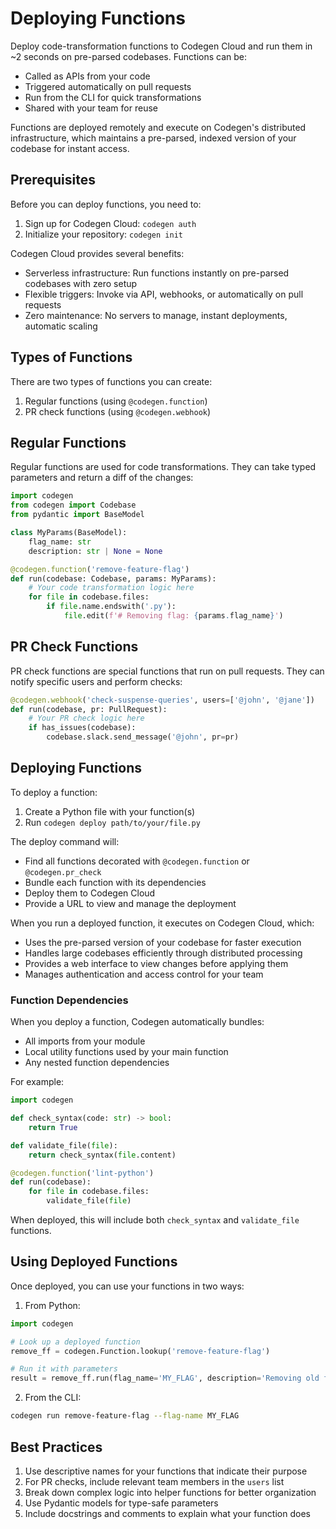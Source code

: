 # Deploying Functions

Deploy code-transformation functions to Codegen Cloud and run them in ~2 seconds on pre-parsed codebases. Functions can be:

- Called as APIs from your code
- Triggered automatically on pull requests
- Run from the CLI for quick transformations
- Shared with your team for reuse

Functions are deployed remotely and execute on Codegen's distributed infrastructure, which maintains a pre-parsed, indexed version of your codebase for instant access.

## Prerequisites

Before you can deploy functions, you need to:

1. Sign up for Codegen Cloud: `codegen auth`
2. Initialize your repository: `codegen init`

Codegen Cloud provides several benefits:

- Serverless infrastructure: Run functions instantly on pre-parsed codebases with zero setup
- Flexible triggers: Invoke via API, webhooks, or automatically on pull requests
- Zero maintenance: No servers to manage, instant deployments, automatic scaling

## Types of Functions

There are two types of functions you can create:

1. Regular functions (using `@codegen.function`)
2. PR check functions (using `@codegen.webhook`)

## Regular Functions

Regular functions are used for code transformations. They can take typed parameters and return a diff of the changes:

```python
import codegen
from codegen import Codebase
from pydantic import BaseModel

class MyParams(BaseModel):
    flag_name: str
    description: str | None = None

@codegen.function('remove-feature-flag')
def run(codebase: Codebase, params: MyParams):
    # Your code transformation logic here
    for file in codebase.files:
        if file.name.endswith('.py'):
            file.edit(f'# Removing flag: {params.flag_name}')
```

## PR Check Functions

PR check functions are special functions that run on pull requests. They can notify specific users and perform checks:

```python
@codegen.webhook('check-suspense-queries', users=['@john', '@jane'])
def run(codebase, pr: PullRequest):
    # Your PR check logic here
    if has_issues(codebase):
        codebase.slack.send_message('@john', pr=pr)
```

## Deploying Functions

To deploy a function:

1. Create a Python file with your function(s)
2. Run `codegen deploy path/to/your/file.py`

The deploy command will:

- Find all functions decorated with `@codegen.function` or `@codegen.pr_check`
- Bundle each function with its dependencies
- Deploy them to Codegen Cloud
- Provide a URL to view and manage the deployment

When you run a deployed function, it executes on Codegen Cloud, which:

- Uses the pre-parsed version of your codebase for faster execution
- Handles large codebases efficiently through distributed processing
- Provides a web interface to view changes before applying them
- Manages authentication and access control for your team

### Function Dependencies

When you deploy a function, Codegen automatically bundles:

- All imports from your module
- Local utility functions used by your main function
- Any nested function dependencies

For example:

```python
import codegen

def check_syntax(code: str) -> bool:
    return True

def validate_file(file):
    return check_syntax(file.content)

@codegen.function('lint-python')
def run(codebase):
    for file in codebase.files:
        validate_file(file)
```

When deployed, this will include both `check_syntax` and `validate_file` functions.

## Using Deployed Functions

Once deployed, you can use your functions in two ways:

1. From Python:

```python
import codegen

# Look up a deployed function
remove_ff = codegen.Function.lookup('remove-feature-flag')

# Run it with parameters
result = remove_ff.run(flag_name='MY_FLAG', description='Removing old flag')
```

2. From the CLI:

```bash
codegen run remove-feature-flag --flag-name MY_FLAG
```

## Best Practices

1. Use descriptive names for your functions that indicate their purpose
2. For PR checks, include relevant team members in the `users` list
3. Break down complex logic into helper functions for better organization
4. Use Pydantic models for type-safe parameters
5. Include docstrings and comments to explain what your function does
